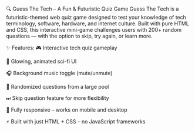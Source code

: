 🔍 Guess The Tech – A Fun & Futuristic Quiz Game
Guess The Tech is a futuristic-themed web quiz game designed to test your knowledge of tech terminology, software, hardware, and internet culture. Built with pure HTML and CSS, this interactive mini-game challenges users with 200+ random questions — with the option to skip, try again, or learn more.

✨ Features:
🎮 Interactive tech quiz gameplay

🎨 Glowing, animated sci-fi UI

🎧 Background music toggle (mute/unmute)

🔀 Randomized questions from a large pool

⏭ Skip question feature for more flexibility

📱 Fully responsive – works on mobile and desktop

⚡ Built with just HTML + CSS – no JavaScript frameworks
